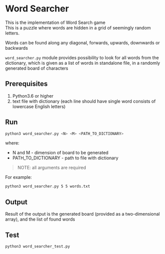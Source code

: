 # Word Searcher

This is the implementation of Word Search game<br>
This is a puzzle where words are hidden in a grid of seemingly random letters.

Words can be found along any diagonal, forwards, upwards, downwards or backwards

`word_searcher.py` module provides possibility to look for all words from the dictionary, which is given
as a list of words in standalone file, in a randomly generated board of characters


## Prerequisites

1. Python3.6 or higher
2. text file with dictionary (each line should have single word consists of lowercase English letters)


## Run

```bash
python3 word_searcher.py <N> <M> <PATH_TO_DICTIONARY>
```

where:
- N and M - dimension of board to be generated
- PATH_TO_DICTIONARY - path to file with dictionary

> NOTE: all arguments are required
 
For example:

```bash
python3 word_searcher.py 5 5 words.txt
```

## Output

Result of the output is the generated board (provided as a two-dimensional array), and the list of found words

## Test

```bash
python3 word_searcher_test.py
```

